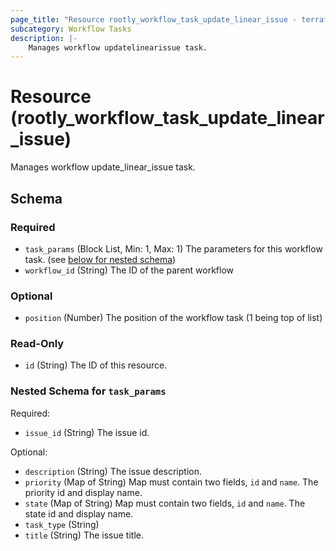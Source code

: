 ```yaml
---
page_title: "Resource rootly_workflow_task_update_linear_issue - terraform-provider-rootly"
subcategory: Workflow Tasks
description: |-
    Manages workflow updatelinearissue task.
---
```


# Resource (rootly_workflow_task_update_linear_issue)

Manages workflow update_linear_issue task.

<!-- schema generated by tfplugindocs -->
## Schema

### Required

- `task_params` (Block List, Min: 1, Max: 1) The parameters for this workflow task. (see [below for nested schema](#nestedblock--task_params))
- `workflow_id` (String) The ID of the parent workflow

### Optional

- `position` (Number) The position of the workflow task (1 being top of list)

### Read-Only

- `id` (String) The ID of this resource.

<a id="nestedblock--task_params"></a>
### Nested Schema for `task_params`

Required:

- `issue_id` (String) The issue id.

Optional:

- `description` (String) The issue description.
- `priority` (Map of String) Map must contain two fields, `id` and `name`. The priority id and display name.
- `state` (Map of String) Map must contain two fields, `id` and `name`. The state id and display name.
- `task_type` (String)
- `title` (String) The issue title.
